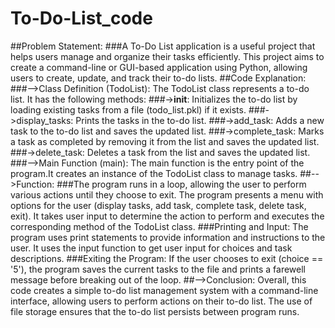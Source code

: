 # To-Do-List_code
##Problem Statement:
###A To-Do List application is a useful project that helps users manage and organize their tasks efficiently. This project aims to create a command-line or GUI-based application using Python, allowing users to create, update, and track their to-do lists.
##Code Explanation:
###-->Class Definition (TodoList):
The TodoList class represents a to-do list. It has the following methods:
###->__init__: Initializes the to-do list by loading existing tasks from a file (todo_list.pkl) if it exists.
###->display_tasks: Prints the tasks in the to-do list.
###->add_task: Adds a new task to the to-do list and saves the updated list.
###->complete_task: Marks a task as completed by removing it from the list and saves the updated list.
###->delete_task: Deletes a task from the list and saves the updated list.
###-->Main Function (main):
The main function is the entry point of the program.It creates an instance of the TodoList class to manage tasks.
##-->Function:
###The program runs in a loop, allowing the user to perform various actions until they choose to exit.
The program presents a menu with options for the user (display tasks, add task, complete task, delete task, exit).
It takes user input to determine the action to perform and executes the corresponding method of the TodoList class.
###Printing and Input:
The program uses print statements to provide information and instructions to the user.
It uses the input function to get user input for choices and task descriptions.
###Exiting the Program:
If the user chooses to exit (choice == '5'), the program saves the current tasks to the file and prints a farewell message before breaking out of the loop.
##-->Conclusion:
Overall, this code creates a simple to-do list management system with a command-line interface, allowing users to perform actions on their to-do list. The use of file storage ensures that the to-do list persists between program runs.
